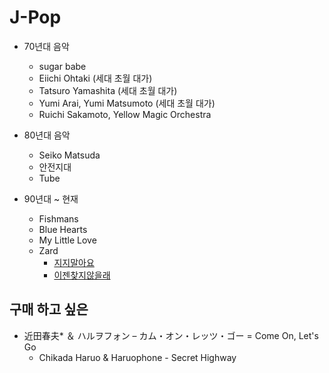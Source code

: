 # J-Pop
- 70년대 음악
  - sugar babe
  - Eiichi Ohtaki (세대 초월 대가)
  - Tatsuro Yamashita (세대 초월 대가)
  - Yumi Arai, Yumi Matsumoto (세대 초월 대가)
  - Ruichi Sakamoto, Yellow Magic Orchestra
    
- 80년대 음악
  - Seiko Matsuda
  - 안전지대
  - Tube

- 90년대 ~ 현재
  - Fishmans
  - Blue Hearts
  - My Little Love
  - Zard
    - [지지말아요](http://blog.naver.com/melontwnety/222128327410)
    - [이젠찾지않을래](http://blog.naver.com/melontwnety/222128327410)

## 구매 하고 싶은
- 近田春夫* ＆ ハルヲフォン – カム・オン・レッツ・ゴー = Come On, Let's Go
  - Chikada Haruo & Haruophone - Secret Highway
